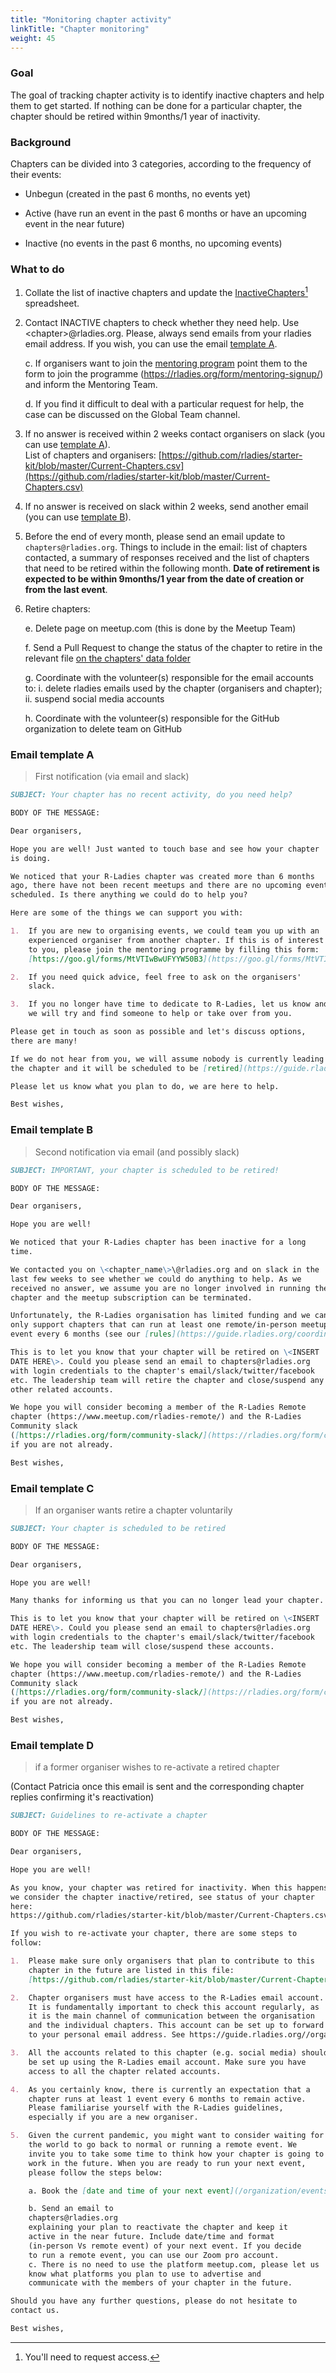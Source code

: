 ```yaml
---
title: "Monitoring chapter activity"
linkTitle: "Chapter monitoring"
weight: 45
---
```


### Goal

The goal of tracking chapter activity is to identify inactive chapters
and help them to get started. If nothing can be done for a particular
chapter, the chapter should be retired within 9months/1 year of
inactivity.

### Background

Chapters can be divided into 3 categories, according to the frequency of
their events:

- Unbegun (created in the past 6 months, no events yet)

- Active (have run an event in the past 6 months or have an upcoming
  event in the near future)

- Inactive (no events in the past 6 months, no upcoming events)

### What to do

1.  Collate the list of inactive chapters and update the
    [InactiveChapters](https://docs.google.com/spreadsheets/d/1eLbqzqmBcrOIrhoWadl9uiKdcSJ1W-vWPMaXbMV8TuQ/)[^spreadsheet1]
    spreadsheet.

2.  Contact INACTIVE chapters to check whether they need help. Use
    \<chapter\>\@rladies.org. Please, always send emails from your
    rladies email address. If you wish, you can use the email
    [template A](#email-template-a).

    c. If organisers want to join the [mentoring program](/coordination/mentoring/) point them to
    the form to join the programme
    (https://rladies.org/form/mentoring-signup/) and inform the Mentoring Team.

    d. If you find it difficult to deal with a particular request for
    help, the case can be discussed on the Global Team channel.

3.  If no answer is received within 2 weeks contact organisers on slack
    (you can use [template A](#email-template-a)).\
    List of chapters and organisers:
    [https://github.com/rladies/starter-kit/blob/master/Current-Chapters.csv](https://github.com/rladies/starter-kit/blob/master/Current-Chapters.csv)

4.  If no answer is received on slack within 2 weeks, send another email
    (you can use [template B](#email-template-b)).

5.  Before the end of every month, please send an email update to
    `chapters@rladies.org`.
    Things to include in the email: list of chapters contacted, a
    summary of responses received and the list of chapters that need
    to be retired within the following month. **Date of retirement is
    expected to be within 9months/1 year from the date of creation or
    from the last event**.

6.  Retire chapters:

    e. Delete page on meetup.com (this is done by the Meetup Team)

    f. Send a Pull Request to change the
    status of the chapter to retire in the relevant file
    [on the chapters' data folder](https://github.com/rladies/rladies.github.io/tree/main/data/chapters)

    g. Coordinate with the volunteer(s) responsible for the email accounts to: i. delete rladies emails used by the chapter (organisers and
    chapter); ii. suspend social media accounts

    h. Coordinate with the volunteer(s) responsible for the GitHub organization to delete team
    on GitHub

### Email template A

> First notification (via email and slack)

```markdown
SUBJECT: Your chapter has no recent activity, do you need help?

BODY OF THE MESSAGE:

Dear organisers,

Hope you are well! Just wanted to touch base and see how your chapter
is doing.

We noticed that your R-Ladies chapter was created more than 6 months
ago, there have not been recent meetups and there are no upcoming events
scheduled. Is there anything we could do to help you?

Here are some of the things we can support you with:

1.  If you are new to organising events, we could team you up with an
    experienced organiser from another chapter. If this is of interest
    to you, please join the mentoring programme by filling this form:
    [https://goo.gl/forms/MtVTIwBwUFYYW50B3](https://goo.gl/forms/MtVTIwBwUFYYW50B3).

2.  If you need quick advice, feel free to ask on the organisers'
    slack.

3.  If you no longer have time to dedicate to R-Ladies, let us know and
    we will try and find someone to help or take over from you.

Please get in touch as soon as possible and let's discuss options,
there are many!

If we do not hear from you, we will assume nobody is currently leading
the chapter and it will be scheduled to be [retired](https://guide.rladies.org/organization/intro/retiring/).

Please let us know what you plan to do, we are here to help.

Best wishes,
```

### Email template B

> Second notification via email (and possibly slack)

```markdown
SUBJECT: IMPORTANT, your chapter is scheduled to be retired!

BODY OF THE MESSAGE:

Dear organisers,

Hope you are well!

We noticed that your R-Ladies chapter has been inactive for a long
time.

We contacted you on \<chapter_name\>\@rladies.org and on slack in the
last few weeks to see whether we could do anything to help. As we
received no answer, we assume you are no longer involved in running the
chapter and the meetup subscription can be terminated.

Unfortunately, the R-Ladies organisation has limited funding and we can
only support chapters that can run at least one remote/in-person meetup
event every 6 months (see our [rules](https://guide.rladies.org/coordination/monitoring/)).

This is to let you know that your chapter will be retired on \<INSERT
DATE HERE\>. Could you please send an email to chapters@rladies.org
with login credentials to the chapter's email/slack/twitter/facebook
etc. The leadership team will retire the chapter and close/suspend any
other related accounts.

We hope you will consider becoming a member of the R-Ladies Remote
chapter (https://www.meetup.com/rladies-remote/) and the R-Ladies
Community slack
([https://rladies.org/form/community-slack/](https://rladies.org/form/community-slack/)),
if you are not already.

Best wishes,
```

### Email template C

> If an organiser wants retire a chapter voluntarily

```markdown
SUBJECT: Your chapter is scheduled to be retired

BODY OF THE MESSAGE:

Dear organisers,

Hope you are well!

Many thanks for informing us that you can no longer lead your chapter.

This is to let you know that your chapter will be retired on \<INSERT
DATE HERE\>. Could you please send an email to chapters@rladies.org
with login credentials to the chapter's email/slack/twitter/facebook
etc. The leadership team will close/suspend these accounts.

We hope you will consider becoming a member of the R-Ladies Remote
chapter (https://www.meetup.com/rladies-remote/) and the R-Ladies
Community slack
([https://rladies.org/form/community-slack/](https://rladies.org/form/community-slack/)),
if you are not already.

Best wishes,
```

### Email template D

> if a former organiser wishes to re-activate a retired chapter

(Contact Patricia once this email is sent and the corresponding chapter
replies confirming it's reactivation)

```markdown
SUBJECT: Guidelines to re-activate a chapter

BODY OF THE MESSAGE:

Dear organisers,

Hope you are well!

As you know, your chapter was retired for inactivity. When this happens
we consider the chapter inactive/retired, see status of your chapter
here:
https://github.com/rladies/starter-kit/blob/master/Current-Chapters.csv.

If you wish to re-activate your chapter, there are some steps to
follow:

1.  Please make sure only organisers that plan to contribute to this
    chapter in the future are listed in this file:
    [https://github.com/rladies/starter-kit/blob/master/Current-Chapters.csv](https://github.com/rladies/starter-kit/blob/master/Current-Chapters.csv).

2.  Chapter organisers must have access to the R-Ladies email account.
    It is fundamentally important to check this account regularly, as
    it is the main channel of communication between the organisation
    and the individual chapters. This account can be set up to forward
    to your personal email address. See https://guide.rladies.org//organization/tech/accounts/#e-mail

3.  All the accounts related to this chapter (e.g. social media) should
    be set up using the R-Ladies email account. Make sure you have
    access to all the chapter related accounts.

4.  As you certainly know, there is currently an expectation that a
    chapter runs at least 1 event every 6 months to remain active.
    Please familiarise yourself with the R-Ladies guidelines,
    especially if you are a new organiser.

5.  Given the current pandemic, you might want to consider waiting for
    the world to go back to normal or running a remote event. We
    invite you to take some time to think how your chapter is going to
    work in the future. When you are ready to run your next event,
    please follow the steps below:

    a. Book the [date and time of your next event](/organization/events/online/)

    b. Send an email to
    chapters@rladies.org
    explaining your plan to reactivate the chapter and keep it
    active in the near future. Include date/time and format
    (in-person Vs remote event) of your next event. If you decide
    to run a remote event, you can use our Zoom pro account.
    c. There is no need to use the platform meetup.com, please let us
    know what platforms you plan to use to advertise and
    communicate with the members of your chapter in the future.

Should you have any further questions, please do not hesitate to
contact us.

Best wishes,
```

[^spreadsheet1]: You'll need to request access.
[^spreadsheet2]: You'll need to request access.
